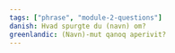 ```yaml
---
tags: ["phrase", "module-2-questions"]
danish: Hvad spurgte du (navn) om?
greenlandic: (Navn)-mut qanoq aperivit?
---
```

